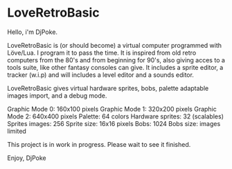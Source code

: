 # LoveRetroBasic
Hello, i'm DjPoke.

LoveRetroBasic is (or should become) a virtual computer programmed with Löve/Lua.
I program it to pass the time.
It is inspired from old retro computers from the 80's and from beginning for 90's, also giving acces to a tools suite, like other fantasy consoles can give.
It includes a sprite editor, a tracker (w.i.p) and will includes a level editor and a sounds editor.

LoveRetroBasic gives virtual hardware sprites, bobs, palette adaptable images import, and a debug mode.

Graphic Mode 0: 160x100 pixels
Graphic Mode 1: 320x200 pixels
Graphic Mode 2: 640x400 pixels
Palette: 64 colors
Hardware sprites: 32 (scalables)
Sprites images: 256
Sprite size: 16x16 pixels
Bobs: 1024
Bobs size: images limited

This project is in work in progress. Please wait to see it finished.

Enjoy,
DjPoke
